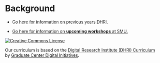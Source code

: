 # Background

* [Go here for information on previous years DHRI.](https://southernmethodistuniversity.github.io/home/about.html)

* [Go here for information on **upcoming workshops** at SMU.](https://www.smu.edu/libraries/help/workshops)



[![Creative Commons License](https://i.creativecommons.org/l/by-sa/4.0/88x31.png)](http://creativecommons.org/licenses/by-sa/4.0/)

Our curriculum is based on the [Digital Research Institute (DHRI) Curriculum](https://github.com/DHRI-Curriculum) by [Graduate Center Digital Initiatives](https://gcdi.commons.gc.cuny.edu/). 


